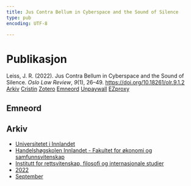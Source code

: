 ```yaml
---
title: Jus Contra Bellum in Cyberspace and the Sound of Silence
type: pub
encoding: UTF-8

---
```

<h1>Publikasjon</h1>
<article id="csl-bib-container-UBJLN4WW" class="csl-bib-container">
  <div class="csl-bib-body"> <div class="csl-entry">Leiss, J. R. (2022). Jus Contra Bellum in Cyberspace and the Sound of Silence. <i>Oslo Law Review</i>, <i>9</i>(1), 26–49. <a href="https://doi.org/10.18261/olr.9.1.2">https://doi.org/10.18261/olr.9.1.2</a></div> </div>
  <div class="csl-bib-buttons">
    <a href="#taxonomy-article-UBJLN4WW" alt="archive" class="csl-bib-button">Arkiv</a>
    <a href="https://app.cristin.no/results/show.jsf?id=2048776" alt="Cristin" class="csl-bib-button">Cristin</a>
    <a href="http://zotero.org/groups/5881554/items/UBJLN4WW" alt="Zotero" class="csl-bib-button">Zotero</a>
    <a href="#keywords-article-UBJLN4WW" alt="keywords" class="csl-bib-button">Emneord</a>
    <a href="https://doi.org/10.18261/olr.9.1.2" alt="Unpaywall" class="csl-bib-button">Unpaywall</a>
    <a href="https://doi.org/10.18261/olr.9.1.2" alt="EZproxy" class="csl-bib-button">EZproxy</a>
  </div>
  <div id="csl-bib-meta-container-UBJLN4WW"></div>
</article>
<div id="csl-bib-meta-UBJLN4WW" class="csl-bib-meta">
  <article id="keywords-article-UBJLN4WW" class="keywords-article">
    <h1>Emneord</h1>
    
  </article>
  <article id="taxonomy-article-UBJLN4WW" class="taxonomy-article">
    <h1>Arkiv</h1>
    <ul>
      <li>
        <a href="/nn/archive/?key=3DCRN523">Universitetet i Innlandet</a>
      </li>
      <li>
        <a href="/nn/archive/?key=DU8Q9LN9">Handelshøgskolen Innlandet - Fakultet for økonomi og samfunnsvitenskap</a>
      </li>
      <li>
        <a href="/nn/archive/?key=ITYAG68H">Institutt for rettsvitenskap, filosofi og internasjonale studier</a>
      </li>
      <li>
        <a href="/nn/archive/?key=B7XWRJNE">2022</a>
      </li>
      <li>
        <a href="/nn/archive/?key=3AAQ4ESI">September</a>
      </li>
    </ul>
  </article>
</div>
